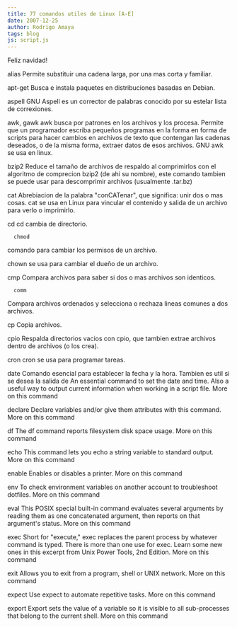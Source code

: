 ```yaml
---
title: 77 comandos utiles de Linux [A-E]
date: 2007-12-25
author: Rodrigo Amaya
tags: blog
js: script.js
---
```


Feliz navidad!

alias
Permite substituir una cadena larga, por una mas corta
      y familiar.

apt-get
Busca e instala paquetes en distribuciones basadas
      en Debian.

aspell
GNU Aspell es un corrector de palabras conocido por
      su estelar lista de correxiones.

awk, gawk
awk busca por patrones en los archivos y los
      procesa. Permite que un programador escriba pequeños programas en la forma en forma de scripts
      para hacer cambios en archivos de texto que contengan las cadenas deseados, o de la misma
      forma, extraer datos de esos archivos.
GNU awk se usa en linux.

bzip2
Reduce el tamaño de archivos
      de respaldo al comprimirlos con el algoritmo de comprecion bzip2 (de ahi su nombre), este
      comando tambien se puede usar para descomprimir archivos (usualmente .tar.bz)

cat
Abrebiacion de la palabra
      "conCATenar", que significa: unir dos o mas cosas. cat se usa en Linux para vincular el
      contenido y salida de un archivo para verlo o imprimirlo.

cd
cd cambia de directorio.

      chmod
comando para cambiar los permisos de un archivo.

 chown
se usa para cambiar el dueño de
      un archivo.

cmp
Compara archivos para saber si dos o mas archivos son identicos.

      comm
Compara archivos ordenados y selecciona o rechaza lineas
      comunes a dos archivos.

cp
Copia archivos.

 cpio
Respalda directorios vacios con cpio, que tambien extrae archivos dentro de archivos (o
      los crea).

 cron
cron se usa para
      programar tareas.

date
Comando esencial para establecer la fecha y la
      hora. Tambien es util si se desea la salida de
An essential command to set the date
      and time. Also a useful way to output current information when working in a script file.
More on this command

declare
Declare variables and/or
      give them attributes with this command.
More on this command

df
The df command reports filesystem disk space usage.
More on this
      command

echo
This command lets you echo a string variable to
      standard output.
More on this command

enable
Enables or disables a printer.
More on this command

env
To check environment variables on another account to troubleshoot
      dotfiles.
More on this command

eval
This POSIX
      special built-in command evaluates several arguments by reading them as one concatenated
      argument, then reports on that argument's status.
More on this command

exec
Short for "execute," exec replaces the parent process by
      whatever command is typed.
There is more than one use for exec. Learn some new ones
      in this excerpt from Unix Power Tools, 2nd Edition.
More on this command

exit
Allows you to exit from a program, shell or UNIX
      network.
More on this command

expect
Use expect
      to automate repetitive tasks.
More on this command

export
Export sets the value of a variable so it is visible to all
      sub-processes that belong to the current shell.
More on this command